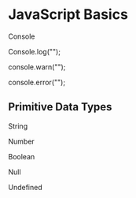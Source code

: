 # JavaScript Basics

Console

Console.log("");

console.warn("");

console.error("");

## Primitive Data Types

String

Number

Boolean

Null

Undefined

